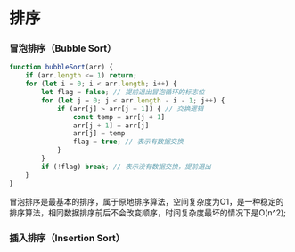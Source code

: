 # 排序

### 冒泡排序（Bubble Sort）

```js
function bubbleSort(arr) {
    if (arr.length <= 1) return;
    for (let i = 0; i < arr.length; i++) {
        let flag = false; // 提前退出冒泡循环的标志位
        for (let j = 0; j < arr.length - i - 1; j++) {
            if (arr[j] > arr[j + 1]) { // 交换逻辑
                const temp = arr[j + 1]
                arr[j + 1] = arr[j]
                arr[j] = temp
                flag = true; // 表示有数据交换
            }
        }
        if (!flag) break; // 表示没有数据交换，提前退出
    }
}
```

冒泡排序是最基本的排序，属于原地排序算法，空间复杂度为O1，是一种稳定的排序算法，相同数据排序前后不会改变顺序，时间复杂度最坏的情况下是O(n^2);

### 插入排序（Insertion Sort）

```js

```
